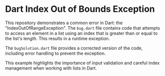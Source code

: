 # Dart Index Out of Bounds Exception

This repository demonstrates a common error in Dart: the "IndexOutOfRangeException".  The `bug.dart` file contains code that attempts to access an element in a list using an index that is greater than or equal to the list's length. This results in a runtime exception.

The `bugSolution.dart` file provides a corrected version of the code, including error handling to prevent the exception.

This example highlights the importance of input validation and careful index management when working with lists in Dart.